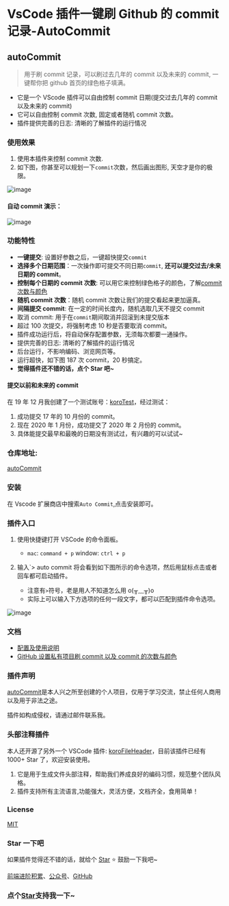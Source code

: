 # VsCode 插件一键刷 Github 的 commit 记录-AutoCommit

## autoCommit

> 用于刷 commit 记录，可以刷过去几年的 commit 以及未来的 commit, 一键帮你把 github 首页的绿色格子填满。

- 它是一个 VScode 插件可以自由控制 commit 日期(提交过去几年的 commit 以及未来的 commit)
- 它可以自由控制 commit 次数, 固定或者随机 commit 次数。
- 插件提供完善的日志: 清晰的了解插件的运行情况

### 使用效果

1. 使用本插件来控制 commit 次数.
2. 如下图，你甚至可以规划一下`commit`次数，然后画出图形, 天空才是你的极限。

![image](https://github.com/OBKoro1/autoCommit/blob/master/images/commit_img.png?raw=true)

#### 自动 commit 演示：

![image](https://github.com/OBKoro1/autoCommit/blob/master/images/autoCommit.gif?raw=true)

### 功能特性

- **一键提交**: 设置好参数之后，一键超快提交`commit`
- **选择多个日期范围**：一次操作即可提交不同日期`commit`, **还可以提交过去/未来日期的 commit**。
- **控制每个日期的 commit 次数**: 可以用它来控制绿色格子的颜色，了解[commit 次数与颜色](https://github.com/OBKoro1/autoCommit/wiki/GitHub%E8%AE%BE%E7%BD%AE%E7%A7%81%E6%9C%89%E9%A1%B9%E7%9B%AE%E5%88%B7commit%E4%BB%A5%E5%8F%8Acommit%E7%9A%84%E6%AC%A1%E6%95%B0%E4%B8%8E%E9%A2%9C%E8%89%B2#commit%E6%AC%A1%E6%95%B0%E4%B8%8E%E9%A2%9C%E8%89%B2)
- **随机 commit 次数**：随机 commit 次数让我们的提交看起来更加逼真。
- **间隔提交 commit**: 在一定的时间长度内，随机选取几天不提交 commit
- 取消 commit: 用于在`commit`期间取消并回滚到未提交版本
- 超过 100 次提交，将强制考虑 10 秒是否要取消 commit。
- 插件成功运行后，将自动保存配置参数，无须每次都要一通操作。
- 提供完善的日志: 清晰的了解插件的运行情况
- 后台运行，不影响编码、浏览网页等。
- 运行超快，如下图 187 次 commit，20 秒搞定。
- **觉得插件还不错的话，点个 Star 吧~**

#### 提交以前和未来的 commit

在 19 年 12 月我创建了一个测试账号：[koroTest](https://github.com/koroTest)，经过测试：

1. 成功提交 17 年的 10 月份的 commit。
2. 现在 2020 年 1 月份，成功提交了 2020 年 2 月份的 commit。
3. 具体能提交最早和最晚的日期没有测试过，有兴趣的可以试试~

### 仓库地址:

[autoCommit](https://github.com/OBKoro1/autoCommit)

### 安装

在 Vscode 扩展商店中搜索`Auto Commit`,点击安装即可。

### 插件入口

1. 使用快捷键打开 VSCode 的命令面板。
   - `mac`: `command + p` window: `ctrl + p`
2. 输入`> auto commit 将会看到如下图所示的命令选项，然后用鼠标点击或者回车都可启动插件。

   - 注意有`>`符号，老是用人不知道怎么用 o(╥﹏╥)o
   - 实际上可以输入下方选项的任何一段文字，都可以匹配到插件命令选项。

![image](https://github.com/OBKoro1/autoCommit/blob/master/images/command.png?raw=true)

### 文档

- [配置及使用说明](https://github.com/OBKoro1/autoCommit/wiki/%E9%85%8D%E7%BD%AE%E5%8F%8A%E4%BD%BF%E7%94%A8%E8%AF%B4%E6%98%8E)
- [GitHub 设置私有项目刷 commit 以及 commit 的次数与颜色](https://github.com/OBKoro1/autoCommit/wiki/GitHub%E8%AE%BE%E7%BD%AE%E7%A7%81%E6%9C%89%E9%A1%B9%E7%9B%AE%E5%88%B7commit%E4%BB%A5%E5%8F%8Acommit%E7%9A%84%E6%AC%A1%E6%95%B0%E4%B8%8E%E9%A2%9C%E8%89%B2)

### 插件声明

[autoCommit](https://github.com/OBKoro1/autoCommit)是本人兴之所至创建的个人项目，仅用于学习交流，禁止任何人商用以及用于非法之途。

插件如构成侵权，请通过邮件联系我。

### 头部注释插件

本人还开源了另外一个 VSCode 插件: [koroFileHeader](https://github.com/OBKoro1/koro1FileHeader)，目前该插件已经有 1000+ Star 了，欢迎安装使用。

1. 它是用于生成文件头部注释，帮助我们养成良好的编码习惯，规范整个团队风格。
2. 插件支持所有主流语言,功能强大，灵活方便，文档齐全，食用简单！

### License

[MIT](http://opensource.org/licenses/MIT)

### Star 一下吧

如果插件觉得还不错的话，就给个 [Star](https://github.com/OBKoro1/autoCommit) ⭐️ 鼓励一下我吧~

[前端进阶积累](http://obkoro1.com/web_accumulate/)、[公众号](https://user-gold-cdn.xitu.io/2018/5/1/1631b6f52f7e7015?w=344&h=344&f=jpeg&s=8317)、[GitHub](https://github.com/OBKoro1)

<!-- 特殊字符串：用于修改/删除markdown的结尾提示语-->

### 点个[Star](https://boom-bo.github.io/web_accumulation)支持我一下~
